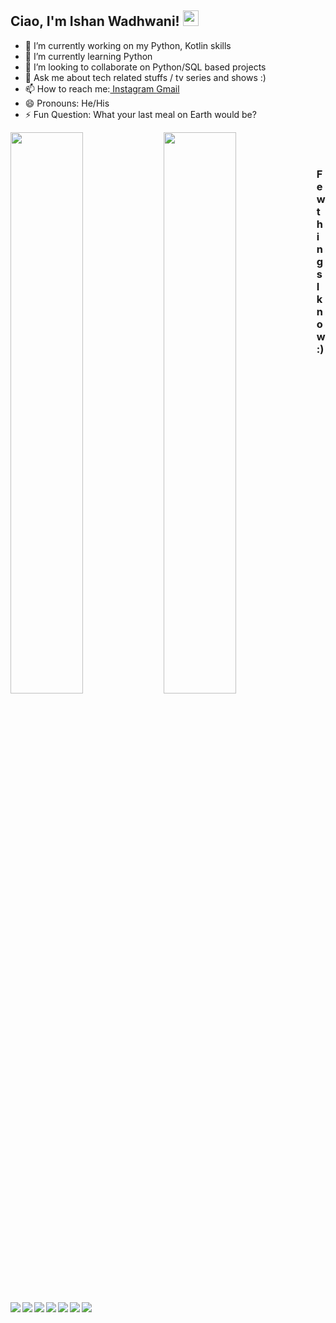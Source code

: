 ## Ciao, I'm Ishan Wadhwani! <img src="https://raw.githubusercontent.com/MartinHeinz/MartinHeinz/master/wave.gif" width="25" height="25">

- 🔭 I’m currently working on my Python, Kotlin skills 
- 🌱 I’m currently learning Python
- 👯 I’m looking to collaborate on Python/SQL based projects
- 💬 Ask me about tech related stuffs / tv series and shows :)
- 📫 How to reach me:<a href="https://www.instagram.com/ishan_wadhwani129/"> Instagram </a> <a href="https://mail.google.com/mail/u/0/#inbox?compose=CllgCKCDCdQslLWMXfklCwsNsdLwhcChXtQrZSrqfRrqzvcwJlfVQkpGnNNdJNrrqqcjspQCJdV"> Gmail </a>
- 😄 Pronouns: He/His
- ⚡ Fun Question: What your last meal on Earth would be?


<img align = "left" width = "48%" src="https://github-readme-stats.vercel.app/api?username=ishanwadhwani&&show_icons=true&title_color=ffffff&icon_color=bb2acf&text_color=daf7dc&bg_color=191919">
<img align = "left" width = "48%" src="https://github-readme-stats.vercel.app/api/top-langs/?username=ishanwadhwani&layout=compact">



<br>
<br>

### Few things I know :)
<img align = "left" src="https://img.shields.io/badge/Canva-%2300C4CC.svg?style=for-the-badge&logo=Canva&logoColor=white">
<img align = "left" src="https://img.shields.io/badge/c-%2300599C.svg?style=for-the-badge&logo=c&logoColor=white">
<img align = "left" src="https://img.shields.io/badge/python-3670A0?style=for-the-badge&logo=python&logoColor=ffdd54">
<img align = "left" src="https://img.shields.io/badge/java-%23ED8B00.svg?style=for-the-badge&logo=java&logoColor=white">
<img align = "left" src="https://img.shields.io/badge/html5-%23E34F26.svg?style=for-the-badge&logo=html5&logoColor=white">
<img align = "left" src="https://img.shields.io/badge/css3-%231572B6.svg?style=for-the-badge&logo=css3&logoColor=white">
<img align = "left" src="https://img.shields.io/badge/javascript-%23323330.svg?style=for-the-badge&logo=javascript&logoColor=%23F7DF1E">












